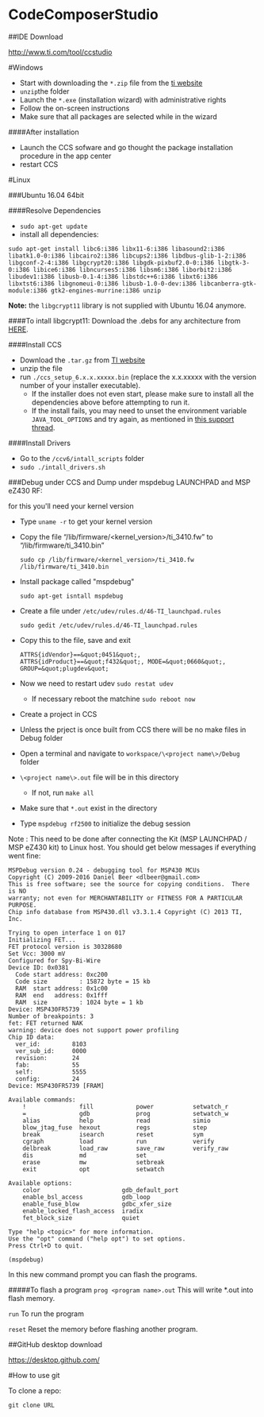 # CodeComposerStudio

##IDE Download

  http://www.ti.com/tool/ccstudio

#Windows

- Start with downloading the `*.zip` file from the <a href="http://www.ti.com/tool/ccstudio">ti website</a>
- `unzip`the folder
- Launch the `*.exe` (installation wizard) with administrative rights 
- Follow the on-screen instructions
- Make sure that all packages are selected while in the wizard

####After installation
- Launch the CCS sofware and go thought the package installation procedure in the app center
- restart CCS

#Linux
  
###Ubuntu 16.04 64bit
  
####Resolve Dependencies
  - `sudo apt-get update`
  - install all dependencies:
  
  ```
  sudo apt-get install libc6:i386 libx11-6:i386 libasound2:i386 libatk1.0-0:i386 libcairo2:i386 libcups2:i386 libdbus-glib-1-2:i386 libgconf-2-4:i386 libgcrypt20:i386 libgdk-pixbuf2.0-0:i386 libgtk-3-0:i386 libice6:i386 libncurses5:i386 libsm6:i386 liborbit2:i386 libudev1:i386 libusb-0.1-4:i386 libstdc++6:i386 libxt6:i386 libxtst6:i386 libgnomeui-0:i386 libusb-1.0-0-dev:i386 libcanberra-gtk-module:i386 gtk2-engines-murrine:i386 unzip
  ```
  <strong>Note:</strong> the `libgcrypt11` library is not supplied with Ubuntu 16.04 anymore.

####To intall libgcrypt11:
  Download the .debs for any architecture from <a href="https://launchpad.net/ubuntu/+source/libgcrypt11">HERE</a>.

####Install CCS
  - Download the `.tar.gz` from <a href="http://www.ti.com/tool/ccstudio">TI website</a>
  - unzip the file
  - run `./ccs_setup_6.x.x.xxxxx.bin` (replace the x.x.xxxxx with the version number of your installer executable). 
    - If the installer does not even start, please make sure to install all the dependencies above before attempting to run it. 
    - If the install fails, you may need to unset the environment variable `JAVA_TOOL_OPTIONS` and try again, as mentioned in <a href="https://e2e.ti.com/support/development_tools/code_composer_studio/f/81/p/430825/1539732">this support thread</a>.

####Install Drivers
  - Go to the `/ccv6/intall_scripts` folder
  - `sudo ./intall_drivers.sh` 

###Debug under CCS and Dump under mspdebug
LAUNCHPAD and MSP eZ430 RF:

for this you'll need your kernel version
- Type `uname -r` to get your kernel version
- Copy the file  “/lib/firmware/\<kernel_version\>/ti_3410.fw” to “/lib/firmware/ti_3410.bin” 

  ```sudo cp /lib/firmware/<kernel_version>/ti_3410.fw /lib/firmware/ti_3410.bin```

- Install package called "mspdebug" 
  
  `sudo apt-get isntall mspdebug`

- Create a file under `/etc/udev/rules.d/46-TI_launchpad.rules`

  ```sudo gedit /etc/udev/rules.d/46-TI_launchpad.rules```

- Copy this to the file, save and exit

  ```
  ATTRS{idVendor}==&quot;0451&quot;, ATTRS{idProduct}==&quot;f432&quot;, MODE=&quot;0660&quot;, GROUP=&quot;plugdev&quot;
  ```

- Now we need to restart udev `sudo restat udev`
  - If necessary reboot the matchine `sudo reboot now`

- Create a project in CCS
- Unless the prject is once built from CCS there will be no make files in Debug folder
- Open a terminal and navigate to `workspace/\<project name\>/Debug` folder
- `\<project name\>.out` file will be in this directory 
  - If not, run `make all`
- Make sure that `*.out` exist in the directory

- Type `mspdebug rf2500` to initialize the debug session

Note : This need to be done after connecting the Kit (MSP LAUNCHPAD / MSP eZ430 kit) to Linux host. You should get below messages if everything went fine:

```
MSPDebug version 0.24 - debugging tool for MSP430 MCUs
Copyright (C) 2009-2016 Daniel Beer <dlbeer@gmail.com>
This is free software; see the source for copying conditions.  There is NO
warranty; not even for MERCHANTABILITY or FITNESS FOR A PARTICULAR PURPOSE.
Chip info database from MSP430.dll v3.3.1.4 Copyright (C) 2013 TI, Inc.

Trying to open interface 1 on 017
Initializing FET...
FET protocol version is 30328680
Set Vcc: 3000 mV
Configured for Spy-Bi-Wire
Device ID: 0x0381
  Code start address: 0xc200
  Code size         : 15872 byte = 15 kb
  RAM  start address: 0x1c00
  RAM  end   address: 0x1fff
  RAM  size         : 1024 byte = 1 kb
Device: MSP430FR5739
Number of breakpoints: 3
fet: FET returned NAK
warning: device does not support power profiling
Chip ID data:
  ver_id:         8103
  ver_sub_id:     0000
  revision:       24
  fab:            55
  self:           5555
  config:         24
Device: MSP430FR5739 [FRAM]

Available commands:
    !               fill            power           setwatch_r      
    =               gdb             prog            setwatch_w      
    alias           help            read            simio           
    blow_jtag_fuse  hexout          regs            step            
    break           isearch         reset           sym             
    cgraph          load            run             verify          
    delbreak        load_raw        save_raw        verify_raw      
    dis             md              set             
    erase           mw              setbreak        
    exit            opt             setwatch        

Available options:
    color                       gdb_default_port            
    enable_bsl_access           gdb_loop                    
    enable_fuse_blow            gdbc_xfer_size              
    enable_locked_flash_access  iradix                      
    fet_block_size              quiet                       

Type "help <topic>" for more information.
Use the "opt" command ("help opt") to set options.
Press Ctrl+D to quit.

(mspdebug) 

```

In this new command prompt you can flash the programs.

#####To flash a program
`prog <program name>.out` This will write *.out into flash memory.

`run` To run the program 

`reset` Reset the memory before flashing another program.




##GitHub desktop download

  https://desktop.github.com/

#How to use git

To clone a repo:

`git clone URL`





